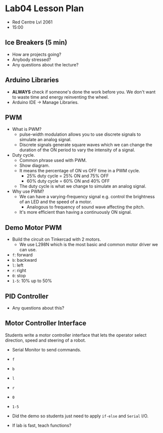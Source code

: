 # Lab04 Lesson Plan

- Red Centre Lvl 2061
- 15:00

## Ice Breakers (5 min)

- How are projects going?
- Anybody stressed?
- Any questions about the lecture?

## Arduino Libraries

- **ALWAYS** check if someone's done the work before you. We don't want to waste time and energy reinventing the wheel.
- Arduino IDE -> Manage Libraries.

## PWM

- What is PWM?
    - pulse-width modulation allows you to use discrete signals to simulate an analog signal.
    - Discrete signals generate square waves which we can change the duration of the ON period to vary the intensity of a signal.
- Duty cycle.
    - Common phrase used with PWM.
    - Show diagram.
    - It means the percentage of ON vs OFF time in a PWM cycle.
        - 25% duty cycle = 25% ON and 75% OFF
        - 60% duty cycle = 60% ON and 40% OFF
    - The duty cycle is what we change to simulate an analog signal.
- Why use PWM?
    - We can have a varying-frequency signal e.g. control the brightness of an LED and the speed of a motor.
        - Analogous to frequency of sound wave affecting the pitch.
    - It's more efficient than having a continuously ON signal.

## Demo Motor PWM

- Build the circuit on Tinkercad with 2 motors.
    - We use L298N which is the most basic and common motor driver we can use.
- `f`: forward
- `b`: backward
- `l`: left
- `r`: right
- `0`: stop
- `1-5`: 10% up to 50%

## PID Controller

- Any questions about this?

## Motor Controller Interface

Students write a motor controller interface that lets the operator select direction, speed and steering of a robot.
- Serial Monitor to send commands.
- `f`
- `b`
- `l`
- `r`
- `0`
- `1-5`

- Did the demo so students just need to apply `if-else` and `Serial` I/O.
- If lab is fast, teach functions?
